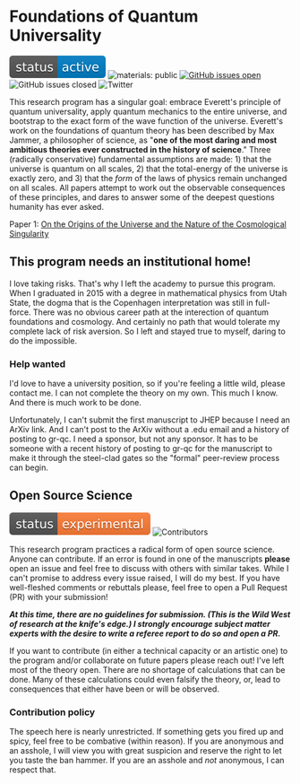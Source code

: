 # Foundations of Quantum Universality
[![status: active](https://github.com/GIScience/badges/raw/master/status/active.svg)](https://github.com/GIScience/badges#active)
![materials: public](https://img.shields.io/badge/Materials-Public-green.svg)
[![GitHub issues open](https://img.shields.io/github/issues/mayabenowitz/Origins)]() 
![GitHub issues closed](https://img.shields.io/github/issues-closed/mayabenowitz/Origins)
![Twitter](https://img.shields.io/twitter/follow/cosmicfibretion?style=social)


This research program has a singular goal: embrace Everett's principle of quantum universality, apply quantum mechanics to the entire universe, and bootstrap to the exact form of the wave function of the universe. Everett's work on the foundations of quantum theory has been described by Max Jammer, a philosopher of science, as "**one of the most daring and most ambitious theories ever constructed in the history of science**." Three (radically conservative) fundamental assumptions are made: 1) that the universe is quantum on all scales, 2) that the total-energy of the universe is exactly zero, and 3) that the *form* of the laws of physics remain unchanged on all scales. All papers attempt to work out the observable consequences of these principles, and dares to answer some of the deepest questions humanity has ever asked.

Paper 1: [On the Origins of the Universe and the Nature of the Cosmological Singularity](https://github.com/mayabenowitz/Origins/blob/main/manuscript/foundations_of_quantum_universality_Final_v1_0%20(1).pdf)

## This program needs an institutional home!

I love taking risks. That's why I left the academy to pursue this program. When I graduated in 2015 with a degree in mathematical physics from Utah State, the dogma that is the Copenhagen interpretation was still in full-force. There was no obvious career path at the interection of quantum foundations and cosmology. And certainly no path that would tolerate my complete lack of risk aversion. So I left and stayed true to myself, daring to do the impossible.

### Help wanted

I'd love to have a university position, so if you're feeling a little wild, please contact me. I can not complete the theory on my own. This much I know. And there is much work to be done.

Unfortunately, I can't submit the first manuscript to JHEP because I need an ArXiv link. And I can't post to the ArXiv without a .edu email and a history of posting to gr-qc. I need a sponsor, but not any sponsor. It has to be someone with a recent history of posting to gr-qc for the manuscript to make it through the steel-clad gates so the "formal" peer-review process can begin.

## Open Source Science
[![status: experimental](https://github.com/GIScience/badges/raw/master/status/experimental.svg)](https://github.com/GIScience/badges#experimental)
![Contributors](https://img.shields.io/github/contributors/mayabenowitz/Origins)

This research program practices a radical form of open source science. Anyone can contribute. If an error is found in one of the manuscripts **please** open an issue and feel free to discuss with others with similar takes. While I can't promise to address every issue raised, I will do my best. If you have well-fleshed comments or rebuttals please, feel free to open a Pull Request (PR) with your submission!

***At this time, there are no guidelines for submission. (This is the Wild West of research at the knife's edge.) I strongly encourage subject matter experts with the desire to write a referee report to do so and open a PR.***

If you want to contribute (in either a technical capacity or an artistic one) to the program and/or collaborate on future papers please reach out! I've left most of the theory open. There are no shortage of calculations that can be done. Many of these calculations could even falsify the theory, or, lead to consequences that either have been or will be observed.

### Contribution policy

The speech here is nearly unrestricted. If something gets you fired up and spicy, feel free to be combative (within reason). If you are anonymous and an asshole, I will view you with great suspicion and reserve the right to let you taste the ban hammer. If you are an asshole and *not* anonymous, I can respect that.
 
